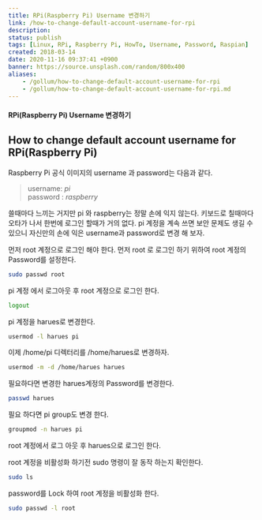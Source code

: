 ```yaml
---
title: RPi(Raspberry Pi) Username 변경하기
link: /how-to-change-default-account-username-for-rpi
description: 
status: publish
tags: [Linux, RPi, Raspberry Pi, HowTo, Username, Password, Raspian]
created: 2018-03-14
date: 2020-11-16 09:37:41 +0900
banner: https://source.unsplash.com/random/800x400
aliases:
    - /gollum/how-to-change-default-account-username-for-rpi
    - /gollum/how-to-change-default-account-username-for-rpi.md
---
```


#### RPi(Raspberry Pi) Username 변경하기

## How to change default account username for RPi(Raspberry Pi)

Raspberry Pi 공식 이미지의 username 과 password는 다음과 같다. 

> username: _pi_  
> password : _raspberry_

쓸때마다 느끼는 거지만 pi 와 raspberry는 정말 손에 익지 않는다. 키보드로 칠때마다 오타가 나서 한번에 로그인 할때가 거의 없다. pi 계정을 계속 쓰면 보안 문제도 생길 수 있으니 자신만의 손에 익은 username과 password로 변경 해 보자. 

먼저 root 계정으로 로그인 해야 한다. 먼저 root 로 로그인 하기 위하여 root 계정의 Password를 설정한다. 
    
```bash
sudo passwd root
```

<!--more-->     

pi 계정 에서 로그아웃 후 root 계정으로 로그인 한다. 
    
```bash    
logout
```
    

pi 계정을 harues로 변경한다. 
    
```bash    
usermod -l harues pi
```

이제 /home/pi 디렉터리를 /home/harues로 변경하자. 
    
```bash    
usermod -m -d /home/harues harues
```
    

필요하다면 변경한 harues계정의 Password를 변경한다. 
    
```bash    
passwd harues
```
    

필요 하다면 pi group도 변경 한다. 
    
```bash    
groupmod -n harues pi
```
    

root 계정에서 로그 아웃 후 harues으로 로그인 한다. 

root 계정을 비활성화 하기전 sudo 명령이 잘 동작 하는지 확인한다. 
    
```bash    
sudo ls
```
    

password를 Lock 하여 root 계정을 비활성화 한다. 
    
```bash    
sudo passwd -l root
```
